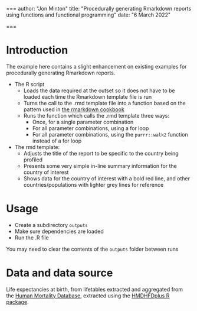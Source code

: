 ===
author: "Jon Minton"
title: "Procedurally generating Rmarkdown reports using functions and functional programming"
date: "6 March 2022"

===

# Introduction

The example here contains a slight enhancement on existing examples for procedurally generating Rmarkdown reports. 

- The R script
    - Loads the data required at the outset so it does not have to be loaded each time the Rmarkdown template file is run
    - Turns the call to the .rmd template file into a function based on the pattern used in [the rmarkdown cookbook](https://bookdown.org/yihui/rmarkdown-cookbook/parameterized-reports.html)
    - Runs the function which calls the .rmd template three ways:
        - Once, for a single parameter combination
        - For all parameter combinations, using a for loop
        - For all parameter combinations, using the `purrr::walk2` function instead of a for loop 
- The rmd template:
    - Adjusts the title of the report to be specific to the country being profiled
    - Presents some very simple in-line summary information for the country of interest
    - Shows data for the country of interest with a bold red line, and other countries/populations with lighter grey lines for reference
    
    
# Usage

- Create a subdirectory `outputs`
- Make sure dependencies are loaded
- Run the .R file

You may need to clear the contents of the `outputs` folder between runs

# Data and data source

Life expectancies at birth, from lifetables extracted and aggregated from the [Human Mortality Database](https://www.mortality.org/), extracted using the [HMDHFDplus R package](https://cran.r-project.org/web/packages/HMDHFDplus/index.html). 

